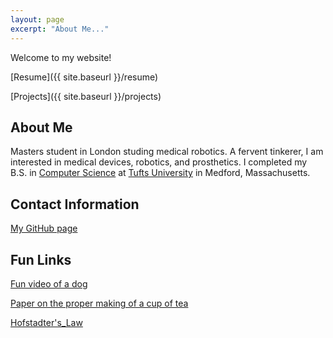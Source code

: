 ```yaml
---
layout: page
excerpt: "About Me..."
---
```


Welcome to my website! 

[Resume]({{ site.baseurl }}/resume)

[Projects]({{ site.baseurl }}/projects)

## About Me
Masters student in London studing medical robotics. A fervent tinkerer, I am interested in medical devices, robotics, and prosthetics. I completed my B.S. in [Computer Science](https://engineering.tufts.edu/cs/) at [Tufts University](https://www.tufts.edu/) in Medford, Massachusetts.



## Contact Information

[My GitHub page](https://github.com/cdelor02)


## Fun Links

[Fun video of a dog](https://www.youtube.com/watch?v=vlA2XaKfh78&list=FLHM4vUhTKs3chwPfY8vw6rQ)

[Paper on the proper making of a cup of tea](http://www.gatsby.ucl.ac.uk/tea/tea_archive/attached_files/BS6008.pdf)

[Hofstadter's_Law](https://en.wikipedia.org/wiki/Hofstadter%27s_law)
